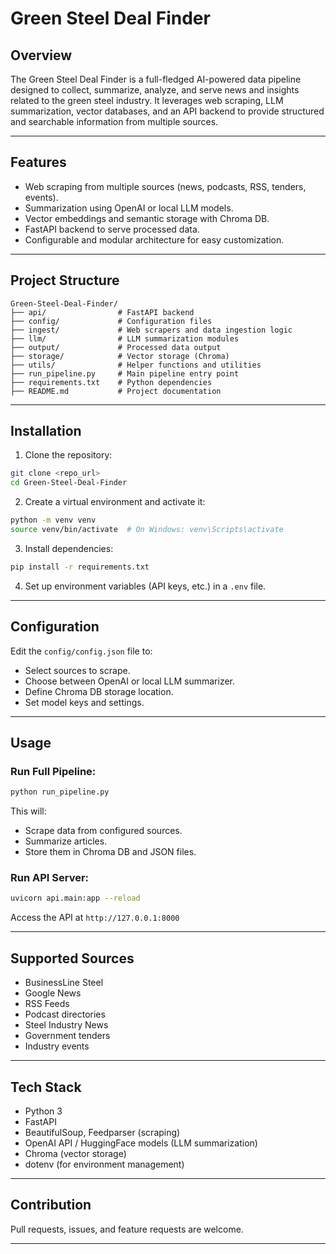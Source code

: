 # Green Steel Deal Finder

## Overview

The Green Steel Deal Finder is a full-fledged AI-powered data pipeline designed to collect, summarize, analyze, and serve news and insights related to the green steel industry. It leverages web scraping, LLM summarization, vector databases, and an API backend to provide structured and searchable information from multiple sources.

---

## Features

* Web scraping from multiple sources (news, podcasts, RSS, tenders, events).
* Summarization using OpenAI or local LLM models.
* Vector embeddings and semantic storage with Chroma DB.
* FastAPI backend to serve processed data.
* Configurable and modular architecture for easy customization.

---

## Project Structure

```
Green-Steel-Deal-Finder/
├── api/                # FastAPI backend
├── config/             # Configuration files
├── ingest/             # Web scrapers and data ingestion logic
├── llm/                # LLM summarization modules
├── output/             # Processed data output
├── storage/            # Vector storage (Chroma)
├── utils/              # Helper functions and utilities
├── run_pipeline.py     # Main pipeline entry point
├── requirements.txt    # Python dependencies
├── README.md           # Project documentation
```

---

## Installation

1. Clone the repository:

```bash
git clone <repo_url>
cd Green-Steel-Deal-Finder
```

2. Create a virtual environment and activate it:

```bash
python -m venv venv
source venv/bin/activate  # On Windows: venv\Scripts\activate
```

3. Install dependencies:

```bash
pip install -r requirements.txt
```

4. Set up environment variables (API keys, etc.) in a `.env` file.

---

## Configuration

Edit the `config/config.json` file to:

* Select sources to scrape.
* Choose between OpenAI or local LLM summarizer.
* Define Chroma DB storage location.
* Set model keys and settings.

---

## Usage

### Run Full Pipeline:

```bash
python run_pipeline.py
```

This will:

* Scrape data from configured sources.
* Summarize articles.
* Store them in Chroma DB and JSON files.

### Run API Server:

```bash
uvicorn api.main:app --reload
```

Access the API at `http://127.0.0.1:8000`

---

## Supported Sources

* BusinessLine Steel
* Google News
* RSS Feeds
* Podcast directories
* Steel Industry News
* Government tenders
* Industry events

---

## Tech Stack

* Python 3
* FastAPI
* BeautifulSoup, Feedparser (scraping)
* OpenAI API / HuggingFace models (LLM summarization)
* Chroma (vector storage)
* dotenv (for environment management)

---

## Contribution

Pull requests, issues, and feature requests are welcome.

---


